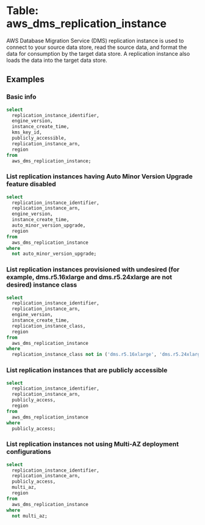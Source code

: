 # Table: aws_dms_replication_instance

AWS Database Migration Service (DMS) replication instance is used to connect to your source data store, read the source data, and format the data for consumption by the target data store. A replication instance also loads the data into the target data store.

## Examples

### Basic info

```sql
select
  replication_instance_identifier,
  engine_version,
  instance_create_time,
  kms_key_id,
  publicly_accessible,
  replication_instance_arn,
  region
from
  aws_dms_replication_instance;
```


### List replication instances having Auto Minor Version Upgrade feature disabled

```sql
select
  replication_instance_identifier,
  replication_instance_arn,
  engine_version,
  instance_create_time,
  auto_minor_version_upgrade,
  region
from
  aws_dms_replication_instance
where
  not auto_minor_version_upgrade;
```


### List replication instances provisioned with undesired (for example, dms.r5.16xlarge and dms.r5.24xlarge are not desired) instance class

```sql
select
  replication_instance_identifier,
  replication_instance_arn,
  engine_version,
  instance_create_time,
  replication_instance_class,
  region
from
  aws_dms_replication_instance
where
  replication_instance_class not in ('dms.r5.16xlarge', 'dms.r5.24xlarge');
```


### List replication instances that are publicly accessible

```sql
select
  replication_instance_identifier,
  replication_instance_arn,
  publicly_access,
  region
from
  aws_dms_replication_instance
where
  publicly_access;
```


### List replication instances not using Multi-AZ deployment configurations

```sql
select
  replication_instance_identifier,
  replication_instance_arn,
  publicly_access,
  multi_az,
  region
from
  aws_dms_replication_instance
where
  not multi_az;
```
